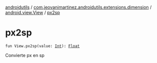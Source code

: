 [androidutils](../../index.md) / [com.jeovanimartinez.androidutils.extensions.dimension](../index.md) / [android.view.View](index.md) / [px2sp](./px2sp.md)

# px2sp

`fun View.px2sp(value: `[`Int`](https://kotlinlang.org/api/latest/jvm/stdlib/kotlin/-int/index.html)`): `[`Float`](https://kotlinlang.org/api/latest/jvm/stdlib/kotlin/-float/index.html)

Convierte px en sp

